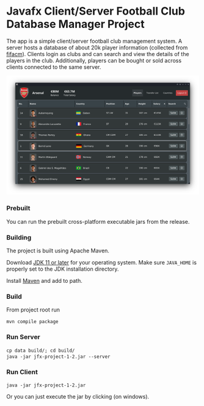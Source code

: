  
# Javafx Client/Server Football Club Database Manager Project

The app is a simple client/server football club management system. A server hosts a database of about 20k player information (collected from [fifacm](https://www.fifacm.com/)). Clients login as clubs and can search and view the details of the players in the club. Additionally, players can be bought or sold across clients connected to the same server.

![screenshot](https://github.com/risenfromashes/jfx-project-1-2/blob/master/screenshots/s1.png?raw=true)

### Prebuilt

You can run the prebuilt cross-platform executable jars from the release.

### Building

The project is built using Apache Maven.

Download [JDK 11 or later](http://jdk.java.net/) for your operating system.
Make sure `JAVA_HOME` is properly set to the JDK installation directory. 

Install [Maven](https://maven.apache.org/install.html) and add to path.


### Build

From project root run

    mvn compile package

### Run Server

    cp data build/; cd build/
    java -jar jfx-project-1-2.jar --server
    
### Run Client
    java -jar jfx-project-1-2.jar
    
Or you can just execute the jar by clicking (on windows).
